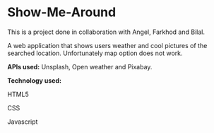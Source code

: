 # Show-Me-Around

This is a project done in collaboration with Angel, Farkhod and Bilal.

A web application that shows users weather and cool pictures of the searched location.
Unfortunately map option does not work. 

**APIs used:** Unsplash, Open weather and Pixabay.

**Technology used:**


HTML5


CSS

Javascript

